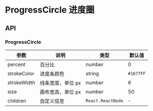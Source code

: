 # ProgressCircle 进度圈

<code src="./demos/index.tsx"></code>

## API

### ProgressCircle

| 参数        | 说明              | 类型              | 默认值    |
| ----------- | ----------------- | ----------------- | --------- |
| percent     | 百分比            | number            | 0         |
| strokeColor | 进度条颜色        | string            | `#1677FF` |
| strokeWidth | 线条宽度，单位 px | number            | 6         |
| size        | 画布宽高，单位 px | number            | 50        |
| children    | 自定义信息        | `React.ReactNode` | -         |
